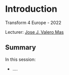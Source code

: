 # Introduction

Transform 4 Europe - 2022

Lecturer: [Jose J. Valero Mas](mailto:jjvalero@dlsi.ua.es)

## Summary

In this session:

* ....